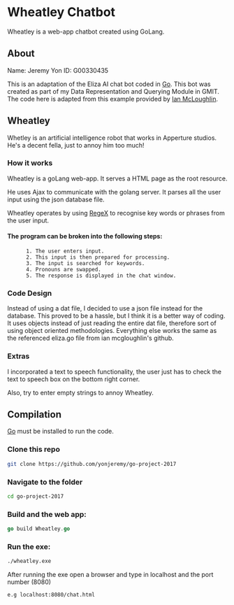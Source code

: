 # Wheatley Chatbot
Wheatley is a web-app chatbot created using GoLang.

## About
Name: Jeremy Yon
ID: G00330435

This is an adaptation of the Eliza AI chat bot coded in [Go](http://golang.org). This bot was created as part of my Data Representation and Querying Module in GMIT. The code here is adapted from  this example provided by [Ian McLoughlin](https://github.com/data-representation/eliza).

## Wheatley
Whetley is an artificial intelligence robot that works in Apperture studios. He's a decent fella, just to annoy him too much!

### How it works
Wheatley is a  goLang web-app. It serves a HTML page as the root resource. 

He uses Ajax to communicate with the golang server. It parses all the user input using the json database file. 

Wheatley operates by using [RegeX](https://golang.org/pkg/regexp/) to recognise key words or phrases from the user input.

#### The program can be broken into the following steps:
          1. The user enters input.
          2. This input is then prepared for processing.
          3. The input is searched for keywords.
          4. Pronouns are swapped.
          5. The response is displayed in the chat window.
          
### Code Design
Instead of using a dat file, I decided to use a json file instead for the database. This proved to be a hassle, but I think it is a better way of coding. It uses objects instead of just reading the entire dat file, therefore sort of using object oriented methodologies.
Everything else works the same as the referenced eliza.go file from ian mcgloughlin's github.

### Extras
I incorporated a text to speech functionality, the user just has to check the text to speech box on the bottom right corner.

Also, try to enter empty strings to annoy Wheatley.

## Compilation
[Go](https://golang.org) must be installed to run the code.

### Clone this repo
```bash
git clone https://github.com/yonjeremy/go-project-2017
```
### Navigate to the folder
```bash
cd go-project-2017
```
### Build and the web app:
```go
go build Wheatley.go
```
### Run the exe:
```bash
./wheatley.exe
```
After running the exe open a browser and type in localhost and the port number (8080)
```bash
e.g localhost:8080/chat.html
```
